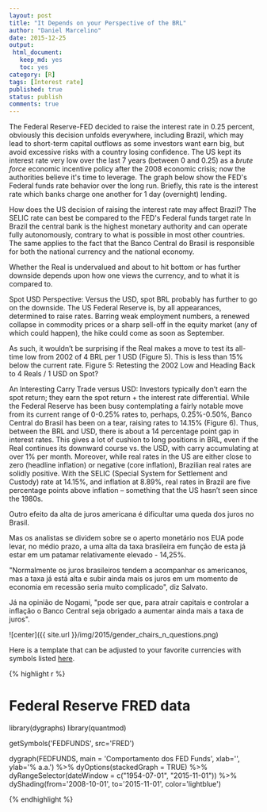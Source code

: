 ```yaml
---
layout: post
title: "It Depends on your Perspective of the BRL"
author: "Daniel Marcelino"
date: 2015-12-25
output:
 html_document: 
   keep_md: yes
   toc: yes
category: [R]
tags: [Interest rate]
published: true
status: publish
comments: true
---
```

 The Federal Reserve-FED decided to raise the interest rate in 0.25 percent, obviously this decision unfolds everywhere, including Brazil, which may lead to short-term capital outflows as some investors want earn big, but avoid excessive risks with a country losing confidence.
 The US kept its interest rate very low over the last 7 years (between 0 and 0.25) as a *brute force* economic incentive policy after the 2008 economic crisis; now the authorities believe it's time to leverage. The graph below show the FED's Federal funds rate behavior over the long run. Briefly, this rate is the interest rate which banks charge one another for 1 day (overnight) lending.
 
How does the US decision of raising the interest rate may affect Brazil?
The SELIC rate can best be compared to the FED's Federal funds target rate 
 In Brazil the central bank is the highest monetary authority and can operate fully autonomously, contrary to what is possible in most other countries. The same applies to the fact that the Banco Central do Brasil is responsible for both the national currency and the national economy.
 
  
 
Whether the Real is undervalued and about to hit bottom or has further downside depends upon how one views the currency, and to what it is compared to.

Spot USD Perspective: Versus the USD, spot BRL probably has further to go on the downside.  The US Federal Reserve is, by all appearances, determined to raise rates.  Barring weak employment numbers, a renewed collapse in commodity prices or a sharp sell-off in the equity market (any of which could happen), the hike could come as soon as September. 

As such, it wouldn’t be surprising if the Real makes a move to test its all-time low from 2002 of 4 BRL per 1 USD (Figure 5). This is less than 15% below the current rate. 
Figure 5: Retesting the 2002 Low and Heading Back to 4 Reals / 1 USD on Spot?

An Interesting Carry Trade versus USD: Investors typically don’t earn the spot return; they earn the spot return + the interest rate differential. While the Federal Reserve has been busy contemplating a fairly notable move from its current range of 0-0.25% rates to, perhaps, 0.25%-0.50%, Banco Central do Brasil has been on a tear, raising rates to 14.15% (Figure 6).  Thus, between the BRL and USD, there is about a 14 percentage point gap in interest rates.  This gives a lot of cushion to long positions in BRL, even if the Real continues its downward course vs. the USD, with carry accumulating at over 1% per month.  Moreover, while real rates in the US are either close to zero (headline inflation) or negative (core inflation), Brazilian real rates are solidly positive.  With the SELIC (Special System for Settlement and Custody) rate at 14.15%, and inflation at 8.89%, real rates in Brazil are five percentage points above inflation – something that the US hasn’t seen since the 1980s.

 Outro efeito da alta de juros americana é dificultar uma queda dos juros no Brasil.

Mas os analistas se dividem sobre se o aperto monetário nos EUA pode levar, no médio prazo, a uma alta da taxa brasileira em função de esta já estar em um patamar relativamente elevado - 14,25%.

"Normalmente os juros brasileiros tendem a acompanhar os americanos, mas a taxa já está alta e subir ainda mais os juros em um momento de economia em recessão seria muito complicado", diz Salvato.

Já na opinião de Nogami, "pode ser que, para atrair capitais e controlar a inflação o Banco Central seja obrigado a aumentar ainda mais a taxa de juros".


![center]({{ site.url }}/img/2015/gender_chairs_n_questions.png)

Here is a template that can be adjusted to your favorite currencies with symbols listed [here](http://research.stlouisfed.org/fred2/categories/94).

{% highlight r %}
# Federal Reserve FRED data

library(dygraphs)
library(quantmod)
 
getSymbols('FEDFUNDS', src='FRED')
 
 
dygraph(FEDFUNDS, main = 'Comportamento dos FED Funds',
 xlab='', ylab='% a.a.') %>%
 dyOptions(stackedGraph = TRUE) %>%
 dyRangeSelector(dateWindow = c("1954-07-01", "2015-11-01")) %>%
 dyShading(from='2008-10-01', to='2015-11-01', color='lightblue')
 
 {% endhighlight %}